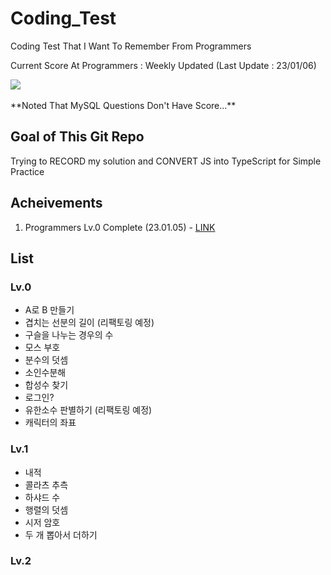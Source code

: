 # Coding_Test

Coding Test That I Want To Remember From Programmers

Current Score At Programmers : Weekly Updated (Last Update : 23/01/06)

<div>
<img src="https://user-images.githubusercontent.com/110371295/210918868-f82dcdf4-44f9-469e-b8f0-1b5ca7142eb5.png">
</div>
</br>
**Noted That MySQL Questions Don't Have Score...**

## Goal of This Git Repo

Trying to RECORD my solution and CONVERT JS into TypeScript for Simple Practice

## Acheivements

1. Programmers Lv.0 Complete (23.01.05) - <a href="https://velog.io/@mathe1303/JavaScript-%ED%94%84%EB%A1%9C%EA%B7%B8%EB%9E%98%EB%A8%B8%EC%8A%A4-%EB%A0%88%EB%B2%A8-0-%EC%99%84%EB%A3%8C">LINK</a>

## List

### Lv.0

- A로 B 만들기
- 겹치는 선분의 길이 (리팩토링 예정)
- 구슬을 나누는 경우의 수
- 모스 부호
- 분수의 덧셈
- 소인수분해
- 합성수 찾기
- 로그인?
- 유한소수 판별하기 (리팩토링 예정)
- 캐릭터의 좌표

### Lv.1

- 내적
- 콜라츠 추측
- 하샤드 수
- 행렬의 덧셈
- 시저 암호
- 두 개 뽑아서 더하기

### Lv.2
